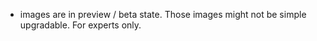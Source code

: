 - images are in preview / beta state. Those images might not be simple upgradable. For experts only.